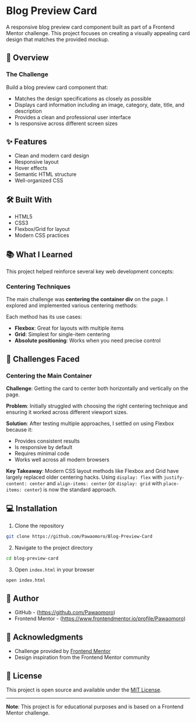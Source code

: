 # Blog Preview Card

A responsive blog preview card component built as part of a Frontend Mentor challenge. This project focuses on creating a visually appealing card design that matches the provided mockup.


## 🎯 Overview

### The Challenge

Build a blog preview card component that:
- Matches the design specifications as closely as possible
- Displays card information including an image, category, date, title, and description
- Provides a clean and professional user interface
- Is responsive across different screen sizes

## ✨ Features

- Clean and modern card design
- Responsive layout
- Hover effects
- Semantic HTML structure
- Well-organized CSS

## 🛠 Built With

- HTML5
- CSS3
- Flexbox/Grid for layout
- Modern CSS practices

## 📚 What I Learned

This project helped reinforce several key web development concepts:

### Centering Techniques

The main challenge was **centering the container div** on the page. I explored and implemented various centering methods:

Each method has its use cases:
- **Flexbox**: Great for layouts with multiple items
- **Grid**: Simplest for single-item centering
- **Absolute positioning**: Works when you need precise control

## 🚧 Challenges Faced

### Centering the Main Container

**Challenge**: Getting the card to center both horizontally and vertically on the page.

**Problem**: Initially struggled with choosing the right centering technique and ensuring it worked across different viewport sizes.

**Solution**: After testing multiple approaches, I settled on using Flexbox because it:
- Provides consistent results
- Is responsive by default
- Requires minimal code
- Works well across all modern browsers

**Key Takeaway**: Modern CSS layout methods like Flexbox and Grid have largely replaced older centering hacks. Using `display: flex` with `justify-content: center` and `align-items: center` (or `display: grid` with `place-items: center`) is now the standard approach.

## 💻 Installation

1. Clone the repository
```bash
git clone https://github.com/Pawaomoro/Blog-Preview-Card
```

2. Navigate to the project directory
```bash
cd blog-preview-card
```

3. Open `index.html` in your browser
```bash
open index.html
```

## 👤 Author

- GitHub - (https://github.com/Pawaomoro)
- Frontend Mentor - (https://www.frontendmentor.io/profile/Pawaomoro)

## 🙏 Acknowledgments

- Challenge provided by [Frontend Mentor](https://www.frontendmentor.io)
- Design inspiration from the Frontend Mentor community

## 📝 License

This project is open source and available under the [MIT License](LICENSE).

---

**Note**: This project is for educational purposes and is based on a Frontend Mentor challenge.
